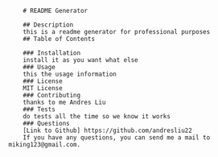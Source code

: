 
        # README Generator
        
        ## Description
        this is a readme generator for professional purposes
        ## Table of Contents

        ### Installation
        install it as you want what else
        ### Usage
        this the usage information
        ### License
        MIT License
        ### Contributing
        thanks to me Andres Liu
        ### Tests
        do tests all the time so we know it works
        ### Questions
        [Link to Github] https://github.com/andresliu22
        If you have any questions, you can send me a mail to miking123@gmail.com.
    